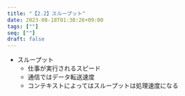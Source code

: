 ```yaml
---
title: "【2.2】スループット"
date: 2023-08-18T01:38:26+09:00
tags: [""]
seq: [""]
draft: false
---
```


- スループット
  - 仕事が実行されるスピード
  - 通信ではデータ転送速度
  - コンテキストによってはスループットは処理速度になる
  